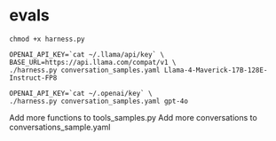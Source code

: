 # evals

```
chmod +x harness.py
```

```
OPENAI_API_KEY=`cat ~/.llama/api/key` \
BASE_URL=https://api.llama.com/compat/v1 \
./harness.py conversation_samples.yaml Llama-4-Maverick-17B-128E-Instruct-FP8
```

```
OPENAI_API_KEY=`cat ~/.openai/key` \
./harness.py conversation_samples.yaml gpt-4o
```

Add more functions to tools_samples.py
Add more conversations to conversations_sample.yaml

